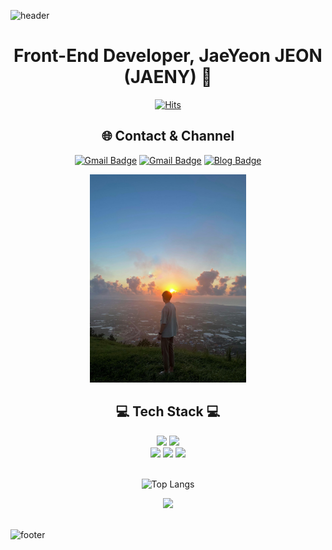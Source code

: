 ![header](https://capsule-render.vercel.app/api?type=waving&&color=gradient&height=280&section=header&fontSize=90&text=Hi,%20there!&animation=fadeIn&fontAlignY=38&desc=Welcome%20to%20my%20github%20page!&descAlignY=60&descAlign=50)
<div align = "center">
<h1>Front-End Developer, JaeYeon JEON (JAENY) 🥳</h1>

[![Hits](https://hits.seeyoufarm.com/api/count/incr/badge.svg?url=https%3A%2F%2Fgithub.com%2FJAENY007%2FJAENY007&count_bg=%23FF9595&title_bg=%23939BA5&icon=&icon_color=%23E7E7E7&title=hits&edge_flat=false)](https://hits.seeyoufarm.com)

<h2>🌐 Contact & Channel</h2>

[![Gmail Badge](https://img.shields.io/badge/Gmail-d14836?style=for-the-badge&logo=Gmail&logoColor=white&link=mailto:wjswodus29@gmail.com)](mailto:wjswodus29@gmail.com)
[![Gmail Badge](https://img.shields.io/badge/Email-03C75A?style=for-the-badge&logo=Naver&logoColor=white&link=mailto:wjswodus22@naver.com)](mailto:wjswodus29@naver.com)
[![Blog Badge](http://img.shields.io/badge/-Blog-000000?style=for-the-badge&&logo=Tistory&logoColor=white&link=https://developer-jaeny.tistory.com)](https://developer-jaeny.tistory.com)
<br/>

<img src="Front-End%20%20eda36/KakaoTalk_20220104_164631488.jpg" width="250">

<br/>

<h2>💻 Tech Stack 💻</h2>
<img src="https://img.shields.io/badge/JavaScript-F7DF1E?style=for-the-badge&logo=JavaScript&logoColor=white"/>
<img src="https://img.shields.io/badge/TypeScript-3178C6?style=for-the-badge&logo=TypeScript&logoColor=white"/>
<br/>
<img src="https://img.shields.io/badge/React-61DAFB?style=for-the-badge&logo=React&logoColor=white"/>
<img src="https://img.shields.io/badge/Next.js-000000?style=for-the-badge&logo=Next.js&logoColor=white"/>
<img src="https://img.shields.io/badge/Git-F05032?style=for-the-badge&logo=Git&logoColor=white"/>
<br/><br/>


![Top Langs](https://github-readme-stats.vercel.app/api/top-langs/?username=JAENY007&hide=TeX&layout=compact)

<img src="https://github-readme-stats.vercel.app/api?username=JAENY007&show_icons=true&theme=algolia" />

</div>



<br/>

![footer](https://capsule-render.vercel.app/api?type=waving&&color=gradient&height=150&section=footer&fontSize=90)

